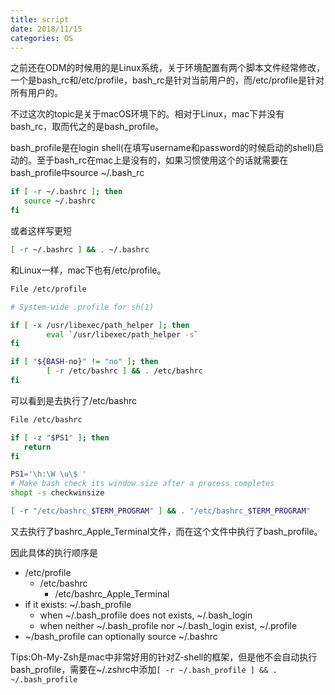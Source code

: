 ```yaml
---
title: script
date: 2018/11/15
categories: OS
---
```


之前还在ODM的时候用的是Linux系统，关于环境配置有两个脚本文件经常修改，一个是bash_rc和/etc/profile，bash_rc是针对当前用户的，而/etc/profile是针对所有用户的。

不过这次的topic是关于macOS环境下的。相对于Linux，mac下并没有bash_rc，取而代之的是bash_profile。

bash_profile是在login shell(在填写username和password的时候启动的shell)启动的。至于bash_rc在mac上是没有的，如果习惯使用这个的话就需要在bash_profile中source ~/.bash_rc

```sh
if [ -r ~/.bashrc ]; then
   source ~/.bashrc
fi
```
或者这样写更短
```sh
[ -r ~/.bashrc ] && . ~/.bashrc
```

和Linux一样，mac下也有/etc/profile。
```sh
File /etc/profile

# System-wide .profile for sh(1)

if [ -x /usr/libexec/path_helper ]; then
        eval `/usr/libexec/path_helper -s`
fi

if [ "${BASH-no}" != "no" ]; then
        [ -r /etc/bashrc ] && . /etc/bashrc
fi
```
可以看到是去执行了/etc/bashrc
```sh
File /etc/bashrc

if [ -z "$PS1" ]; then
   return
fi

PS1='\h:\W \u\$ '
# Make bash check its window size after a process completes
shopt -s checkwinsize

[ -r "/etc/bashrc_$TERM_PROGRAM" ] && . "/etc/bashrc_$TERM_PROGRAM"
```
又去执行了bashrc_Apple_Terminal文件，而在这个文件中执行了bash_profile。

因此具体的执行顺序是
- /etc/profile
  - /etc/bashrc
    - /etc/bashrc_Apple_Terminal
- if it exists: ~/.bash_profile
  - when ~/.bash_profile does not exists, ~/.bash_login
  - when neither ~/.bash_profile nor ~/.bash_login exist, ~/.profile
- ~/bash_profile can optionally source ~/.bashrc

Tips:Oh-My-Zsh是mac中非常好用的针对Z-shell的框架，但是他不会自动执行bash_profile，需要在~/.zshrc中添加`[ -r ~/.bash_profile ] && . ~/.bash_profile`
